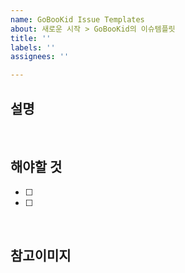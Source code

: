 ```yaml
---
name: GoBooKid Issue Templates
about: 새로운 시작 > GoBooKid의 이슈템플릿
title: ''
labels: ''
assignees: ''

---
```


## 설명
>

<br>

## 해야할 것
- [ ]
- [ ]

<br>

## 참고이미지

<br>

